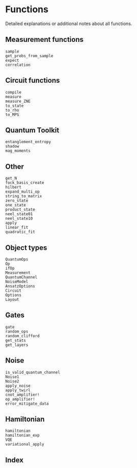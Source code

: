 # Functions

Detailed explanations or additional notes about all functions.

## Measurement functions

```@docs
sample
get_probs_from_sample
expect
correlation
```

## Circuit functions

```@docs
compile
measure
measure_ZNE
to_state
to_rho
to_MPS
```

## Quantum Toolkit

```@docs
entanglement_entropy
shadow
mag_moments
```

## Other

```@docs
get_N
fock_basis_create
hilbert
expand_multi_op
string_to_matrix
zero_state
one_state
product_state
neel_state01
neel_state10
apply
linear_fit
quadratic_fit
```

## Object types

```@docs
QuantumOps
Op
ifOp
Measurement
QuantumChannel
NoiseModel
AnsatzOptions
Circuit
Options
Layout
```

## Gates 

```@docs
gate
random_ops
random_clifford
get_stats
get_layers
```

## Noise

```@docs
is_valid_quantum_channel
Noise1
Noise2
apply_noise
apply_twirl
cnot_amplifier!
op_amplifier!
error_mitigate_data
```

## Hamiltonian

```@docs
hamiltonian
hamiltonian_exp
VQE
variational_apply
```

## Index

```@index
```